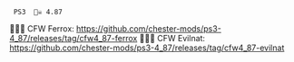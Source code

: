 
     PS3  🏴‍☠️ 4.87 
🕵️‍♂️📢 CFW Ferrox: https://github.com/chester-mods/ps3-4_87/releases/tag/cfw4_87-ferrox
🕵️‍♂️📢 CFW Evilnat: https://github.com/chester-mods/ps3-4_87/releases/tag/cfw4_87-evilnat
